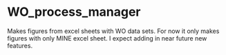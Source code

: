 # WO_process_manager
Makes figures from excel sheets with WO data sets.
For now it only makes figures with only MINE excel sheet.
I expect adding in near future new features.
